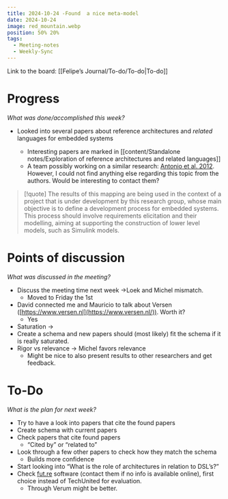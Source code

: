 ```yaml
---
title: 2024-10-24 -Found  a nice meta-model
date: 2024-10-24
image: red_mountain.webp
position: 50% 20%
tags:
  - Meeting-notes
  - Weekly-Sync
---
```


Link to the board: [[Felipe’s Journal/To-do/To-do|To-do]]

# Progress

_What was done/accomplished this week?_

- Looked into several papers about reference architectures and _related_ languages for embedded systems
    
    - Interesting papers are marked in [[content/Standalone notes/Exploration of reference architectures and related languages]]
    - A team possibly working on a similar research: [Antonio et al. 2012](https://www.zotero.org/felipeacxavier/items/S4KQX35K/attachment/YR6QXNNE/reader). However, I could not find anything else regarding this topic from the authors. Would be interesting to contact them?

> [!quote]
> The results of this mapping are being used in the context of a project that is under development by this research group, whose main objective is to define a development process for embedded systems. This process should involve requirements elicitation and their modelling, aiming at supporting the construction of lower level models, such as Simulink models.

# Points of discussion

_What was discussed in the meeting?_

- Discuss the meeting time next week →Loek and Michel mismatch.
    - Moved to Friday the 1st
- David connected me and Mauricio to talk about Versen ([https://www.versen.nl](https://www.versen.nl/)). Worth it?
    - Yes
- Saturation →
- Create a schema and new papers should (most likely) fit the schema if it is really saturated.
- Rigor vs relevance → Michel favors relevance
    - Might be nice to also present results to other researchers and get feedback.

# To-Do

_What is the plan for next week?_

- Try to have a look into papers that cite the found papers
- Create schema with current papers
- Check papers that cite found papers
    - “Cited by” or “related to”
- Look through a few other papers to check how they match the schema
    - Builds more confidence
- Start looking into “What is the role of architectures in relation to DSL’s?”
- Check [fut.re](http://fut.re) software (contact them if no info is available online), first choice instead of TechUnited for evaluation.
    - Through Verum might be better.
